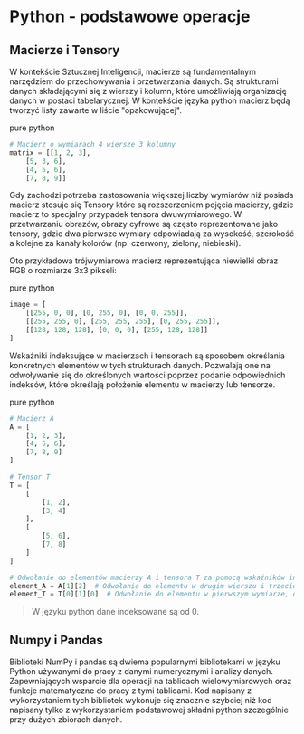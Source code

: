 # Python - podstawowe operacje

## Macierze i Tensory
W kontekście Sztucznej Inteligencji, macierze są fundamentalnym narzędziem do przechowywania i przetwarzania danych. Są strukturami danych składającymi się z wierszy i kolumn, które umożliwiają organizację danych w postaci tabelarycznej. W kontekście języka python macierz będą tworzyć listy zawarte w liście "opakowującej".

<div class="codeblock-label">pure python</div>

```python
# Macierz o wymiarach 4 wiersze 3 kolumny
matrix = [[1, 2, 3],
    [5, 3, 6],
    [4, 5, 6],
    [7, 8, 9]]
```

Gdy zachodzi potrzeba zastosowania większej liczby wymiarów niż posiada macierz stosuje się Tensory które są rozszerzeniem pojęcia macierzy, gdzie macierz to specjalny przypadek tensora dwuwymiarowego. W przetwarzaniu obrazów, obrazy cyfrowe są często reprezentowane jako tensory, gdzie dwa pierwsze wymiary odpowiadają za wysokość, szerokość a kolejne za kanały kolorów (np. czerwony, zielony, niebieski).

Oto przykładowa trójwymiarowa macierz reprezentująca niewielki obraz RGB o rozmiarze 3x3 pikseli:

<div class="codeblock-label">pure python</div>

```python
image = [
    [[255, 0, 0], [0, 255, 0], [0, 0, 255]],
    [[255, 255, 0], [255, 255, 255], [0, 255, 255]],
    [[128, 128, 128], [0, 0, 0], [255, 128, 128]]
]
```

Wskaźniki indeksujące w macierzach i tensorach są sposobem określania konkretnych elementów w tych strukturach danych. Pozwalają one na odwoływanie się do określonych wartości poprzez podanie odpowiednich indeksów, które określają położenie elementu w macierzy lub tensorze.

<div class="codeblock-label">pure python</div>

```python
# Macierz A
A = [
    [1, 2, 3],
    [4, 5, 6],
    [7, 8, 9]
]

# Tensor T
T = [
    [
        [1, 2],
        [3, 4]
    ],
    [
        [5, 6],
        [7, 8]
    ]
]

# Odwołanie do elementów macierzy A i tensora T za pomocą wskaźników indeksujących
element_A = A[1][2]  # Odwołanie do elementu w drugim wierszu i trzeciej kolumnie macierzy A
element_T = T[0][1][0]  # Odwołanie do elementu w pierwszym wymiarze, drugim wierszu i pierwszej kolumnie tensora T
```

> W języku python dane indeksowane są od 0.

## Numpy i Pandas

Biblioteki NumPy i pandas są dwiema popularnymi bibliotekami w języku Python używanymi do pracy z danymi numerycznymi i analizy danych. Zapewniających wsparcie dla operacji na tablicach wielowymiarowych oraz funkcje matematyczne do pracy z tymi tablicami. Kod napisany z wykorzystaniem tych bibliotek wykonuje się znacznie szybciej niż kod napisany tylko z wykorzystaniem podstawowej składni python szczególnie przy dużych zbiorach danych. 



